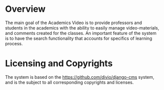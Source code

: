 # Overview

The main goal of the Academics Video is to provide professors and students in 
the academics with the ability to easily manage video-materials, and comments 
created for the classes. An important feature of the system is to have the 
search functionality that accounts for specifics of learning process.

# Licensing and Copyrights

The system is based on the https://github.com/divio/django-cms system, and is
the subject to all corresponding copyrights and licenses.